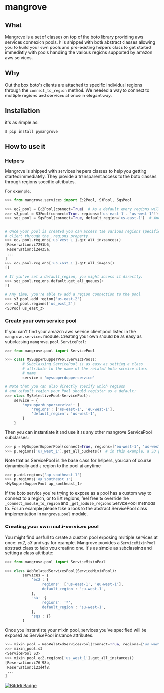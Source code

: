# mangrove

## What


Mangrove is a set of classes on top of the boto library providing aws services connexion pools.
It is shipped with both abstract classes allowing you to build your own pools and pre-existing helpers class to get started immediatly with pools handling the various regions supported by amazon aws services.

## Why

Out the box boto's clients are attached to specific individual regions through the ``connect_to_region`` method.
We needed a way to connect to multiple regions and services at once in elegant way.


## Installation

it's as simple as:

```bash
$ pip install pymangrove
```

## How to use it


### Helpers

Mangrove is shipped with services helpers classes to help you getting started immediately.
They provide a transparent access to the boto classes through regions specific attributes. 

For example:

```python
>>> from mangrove.services import Ec2Pool, S3Pool, SqsPool

>>> ec2_pool = Ec2Pool(connect=True)  # As a default every regions will be connected
>>> s3_pool = S3Pool(connect=True, regions=['us-east-1', 'us-west-1'])  # But you can specify the one you're interested in
>>> sqs_pool = SqsPool(connect=True, default_region='us-east-1')  # And, you can set a default region to be used later on


# Once your pool is created you can access the various regions specific
# client through the .regions property.
>>> ec2_pool.regions['us_west_1'].get_all_instances()
[Reservation:i7291b6,
 Reservation:i2e435a,
 ...
]
>>> ec2_pool.regions['us_east_1'].get_all_images()
[]

# If you've set a default_region, you might access it directly.
>>> sqs_pool.regions.default.get_all_queues()
[]

# Any time, you're able to add a region connection to the pool
>>> s3_pool.add_region('us-east-2')
>>> s3_pool.regions['us_east_2']
<S3Pool us_east_2>
```

### Create your own service pool

If you can't find your amazon aws service client pool listed in the ``mangrove.services`` module.
Creating your own should be as easy as subclassing ``mangrove.pool.ServicePool``:

```python
>>> from mangrove.pool import ServicePool

>>> class MySupperDupperPool(ServicePool):
        # Subclassing ServicePool is as easy as setting a class
        # attribute to the name of the related boto service class
        # name
        service = 'mysupperdupperservice'

# Note that you can also directly specify which regions
# and default region your Pool should register as a default:
>>> class MySelectivePool(ServicePool):
    service = {
        'mysupperdupperservice': {
            'regions': ['us-east-1', 'eu-west-1'],
            'default_region': 'us-west-1',
        }
    }
```

Then you can instantiate it and use it as any other mangrove ServicePool subclasses:

```python
>>> p = MySupperDupperPool(connect=True, regions=['eu-west-1', 'us-west-1'])
>>> p.regions['us_west_1'].get_all_buckets()  # in this example, a S3 pool
```

Note that as ServicePool is the base class for helpers, you can of course dynamically add a region to the pool at anytime

```python
>>> p.add.regions['ap-southeast-1']
>>> p.regions['ap_southeast_1']
<MySupperDupperPool ap_southeast_1>
```

If the boto service you're trying to expose as a pool has a custom way to connect to a region, or
to list regions, feel free to override the ``_connect_module_to_region`` and ``_get_module_regions`` ServicePool methods to.
For an example please take a look to the abstract ServicePool class implementation in ``mangrove.pool`` module.


### Creating your own multi-services pool

You might find usefull to create a custom pool exposing multiple services at once: *ec2*, *s3* and *sqs* for example.
Mangrove provides a ``ServiceMixinPool`` abstract class to help you creating one. It's as simple as subclassing
and setting a class attribute:

```python
>>> from mangrove.pool import ServiceMixinPool

>>> class WebRelatedServicesPool(ServiceMixinPool):
        services = {
            'ec2': {
                'regions': ['us-east-1', 'eu-west-1'],
                'default_region': 'eu-west-1',
            },
            's3': {
                'regions': '*',
                'default_region': 'eu-west-1',
            },
            'sqs': {}
        ]
```

Once you instantiate your mixin pool, services you've specified will be exposed as ServicePool instance attributes.

```python
>>> mixin_pool = WebRelatedServicesPool(connect=True, regions=['us_west_1', 'eu_west_1'])
>>> mixin_pool.s3
<ServicePool S3>
>>> mixin_pool.ec2.regions['us_west_1'].get_all_instances()
[Reservation:i76f98b,
 Reservation:i23d4f8,
 ...
]
```




[![Bitdeli Badge](https://d2weczhvl823v0.cloudfront.net/botify-labs/mangrove/trend.png)](https://bitdeli.com/free "Bitdeli Badge")

